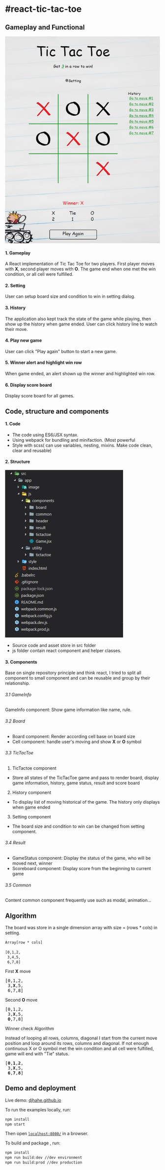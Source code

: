 #react-tic-tac-toe
=================

## Gameplay and Functional
![TicTacToe](https://github.com/djhahe/Image-Store/blob/master/Tictactoe/game.JPG)
#### 1. Gameplay
A React implementation of Tic Tac Toe for two players. First player moves with **X**, second player moves with **O**. The game end when one met the win condition, or all cell were fulfilled.
#### 2. Setting
User can setup board size and condition to win in setting dialog. 
#### 3. History
The application also kept track the state of the game while playing, then show up the history when game ended. User can click history line to watch their move.
#### 4. Play new game
User can click "Play again" button to start a new game.
#### 5. Winner alert and highlight win row
When game ended, an alert shown up the winner and highlighted win row.
#### 6. Display score board
Display score board for all games.


## Code, structure and components
#### 1. Code
* The code using ES6/JSX syntax.
* Using webpack for bundling and minifaction. (Most powerful 
* Style with scss( can use variables, nesting, mixins. Make code clean, clear and reusable) 
#### 2. Structure
![TicTacToe](https://github.com/djhahe/Image-Store/blob/master/Tictactoe/structure.JPG)
* Source code and asset store in src folder
* js folder contain react component and helper classes.

#### 3. Components
Base on single repository principle and think react, I tried to split all component to small component and can be reusable and group by their relationship. 
######  3.1 GameInfo 
GameInfo component: Show game information like name, rule.
###### 3.2 Board 
* Board component: Render according cell base on  board size 
* Cell component: handle user's moving and show **X** or **O** symbol
###### 3.3 TicTacToe 
1. TicTactoe component
* Store all states of the TicTacToe game and pass to render board, display game information, history, game status, result and score board
2. History component
* To display list of moving historical of the game. The history only displays when game ended
3. Setting component
* The board size and condition to win can be changed from setting component.
###### 3.4 Result 
* GameStatus component: Display the status of the game, who will be moved next, winner
* Scoreboard component: Display score from the beginning to current game
###### 3.5 Common 
  Content common component frequently use such as modal, animation...

## Algorithm

The board was store in a single dimension array with size = (rows * cols) in setting.

```
Array[row * cols]

[0,1,2,
 3,4,5,
 6,7,8]
```

First **X** move

<pre>
[0,1,2,
 3,<b>X</b>,5,
 6,7,8]
</pre>

Second **O** move 

<pre>
[0,1,2,
 3,<b>X</b>,5,
 <b>O</b>,7,8]
</pre>

Winner check Algorithm

Instead of looping all rows, columns, diagonal I start from the current move position and loop around its rows, columns and diagonal. If not enough continuous X or O symbol met the win condition and all cell were fulfilled, game will end with "Tie" status.

<pre>
[<b>0</b>,<b>1</b>,<b>2</b>,
 3,<b>X</b>,5,
 <b>6</b>,<b>7</b>,<b>8</b>]
</pre>

## Demo and deployment

Live demo: [djhahe.github.io](http://djhahe.github.io)

To run the examples locally, run:

```
npm install
npm start
```

Then open [`localhost:8080/`](http://localhost:8080/) in a browser.

To build and package , run:

```
npm install
npm run build:dev //dev environment
npm run build:prod //dev production
```
